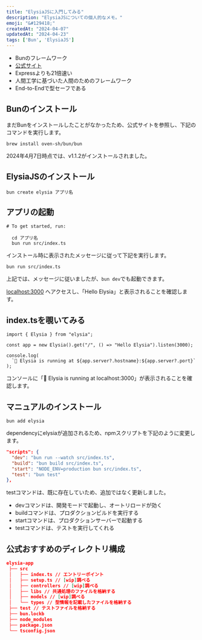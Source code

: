 ```yaml
---
title: "ElysiaJSに入門してみる"
description: "ElysiaJSについての個人的なメモ。"
emoji: "&#129418;"
createdAt: "2024-04-07"
updatedAt: "2024-04-23"
tags: ['Bun', 'ElysiaJS']
---
```


- Bunのフレームワーク
- [公式サイト](https://elysiajs.com/)
- Expressよりも21倍速い
- 人間工学に基づいた人間のためのフレームワーク
- End-to-Endで型セーフである

## Bunのインストール

まだBunをインストールしたことがなかったため、公式サイトを参照し、下記のコマンドを実行します。

```shell
brew install oven-sh/bun/bun
```

2024年4月7日時点では、v1.1.2がインストールされました。

## ElysiaJSのインストール

```shell
bun create elysia アプリ名
```

## アプリの起動

```
# To get started, run:

  cd アプリ名
  bun run src/index.ts
```

インストール時に表示されたメッセージに従って下記を実行します。  

```shell
bun run src/index.ts
```

上記では、メッセージに従いましたが、`bun dev`でも起動できます。  

[localhost:3000](http://localhost:3000) へアクセスし、「Hello Elysia」と表示されることを確認します。

## index.tsを覗いてみる

```tsx
import { Elysia } from "elysia";

const app = new Elysia().get("/", () => "Hello Elysia").listen(3000);

console.log(
  `🦊 Elysia is running at ${app.server?.hostname}:${app.server?.port}`
);

```

コンソールに「🦊 Elysia is running at localhost:3000」が表示されることを確認します。  

## マニュアルのインストール

```shell
bun add elysia
```

dependencyにelysiaが追加されるため、npmスクリプトを下記のように変更します。  

```json
"scripts": {
  "dev": "bun run --watch src/index.ts",
  "build": "bun build src/index.ts",
  "start": "NODE_ENV=production bun src/index.ts",
  "test": "bun test"
},
```

testコマンドは、既に存在していため、追加ではなく更新しました。  

- devコマンドは、開発モードで起動し、オートリロードが効く  
- buildコマンドは、プロダクションビルドを実行する  
- startコマンドは、プロダクションサーバーで起動する  
- testコマンドは、テストを実行してくれる  

## 公式おすすめのディレクトリ構成

```json
elysia-app
 ├── src
 │   ├── index.ts // エントリーポイント
 │   ├── setup.ts // [wip]調べる
 │   ├── controllers // [wip]調べる
 │   ├── libs // 共通処理のファイルを格納する
 │   ├── models // [wip]調べる
 │   └── types // 型情報を記載したファイルを格納する
 ├── test // テストファイルを格納する
 ├── bun.lockb
 ├── node_modules
 ├── package.json
 └── tsconfig.json
```
